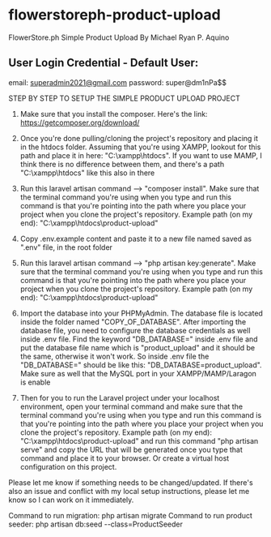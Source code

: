 # flowerstoreph-product-upload
FlowerStore.ph Simple Product Upload By Michael Ryan P. Aquino

## User Login Credential - Default User:
email: superadmin2021@gmail.com
password: super@dm1nPa$$

STEP BY STEP TO SETUP THE SIMPLE PRODUCT UPLOAD PROJECT
1. Make sure that you install the composer. Here's the link: https://getcomposer.org/download/

2. Once you're done pulling/cloning the project's repository and placing it in the htdocs folder. Assuming that you're using XAMPP, lookout for this path and place it in here: "C:\xampp\htdocs". If you want to use MAMP, I think there is no difference between them, and there's a path "C:\xampp\htdocs" like this also in there

3. Run this laravel artisan command --> "composer install". Make sure that the terminal command you're using when you type and run this command is that you're pointing into the path where you place your project when you clone the project's repository. Example path (on my end): "C:\xampp\htdocs\product-upload"

4. Copy .env.example content and paste it to a new file named saved as ".env" file, in the root folder

5. Run this laravel artisan command --> "php artisan key:generate". Make sure that the terminal command you're using when you type and run this command is that you're pointing into the path where you place your project when you clone the project's repository. Example path (on my end): "C:\xampp\htdocs\product-upload"

6. Import the database into your PHPMyAdmin. The database file is located inside the folder named "COPY_OF_DATABASE". After importing the database file, you need to configure the database credentials as well inside .env file. Find the keyword "DB_DATABASE=" inside .env file and put the database file name which is "product_upload" and it should be the same, otherwise it won't work. So inside .env file the "DB_DATABASE=" should be like this: "DB_DATABASE=product_upload". Make sure as well that the MySQL port in your XAMPP/MAMP/Laragon is enable

7. Then for you to run the Laravel project under your localhost environment, open your terminal command and make sure that the terminal command you're using when you type and run this command is that you're pointing into the path where you place your project when you clone the project's repository. Example path (on my end): "C:\xampp\htdocs\product-upload" and run this command "php artisan serve" and copy the URL that will be generated once you type that command and place it to your browser. Or create a virtual host configuration on this project.

Please let me know if something needs to be changed/updated. If there's also an issue and conflict with my local setup instructions, please let me know so I can work on it immediately.

Command to run migration: php artisan migrate
Command to run product seeder: php artisan db:seed --class=ProductSeeder
